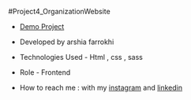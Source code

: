 #Project4_OrganizationWebsite

- [Demo Project](https://arshiafarrokhi.github.io/Project4_OrganizationWebsite/)

- Developed by arshia farrokhi

- Technologies Used - Html , css , sass

- Role - Frontend

- How to reach me : with my [instagram](https://www.instagram.com/arshia_farrokhi_web) and [linkedin](https://www.linkedin.com/in/arshia-farrokhi-623911278)
